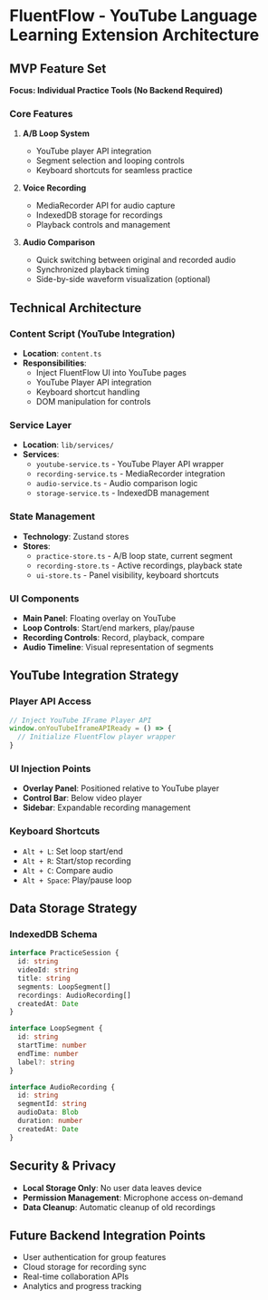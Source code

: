 # FluentFlow - YouTube Language Learning Extension Architecture

## MVP Feature Set
**Focus: Individual Practice Tools (No Backend Required)**

### Core Features
1. **A/B Loop System**
   - YouTube player API integration
   - Segment selection and looping controls
   - Keyboard shortcuts for seamless practice

2. **Voice Recording**
   - MediaRecorder API for audio capture
   - IndexedDB storage for recordings
   - Playback controls and management

3. **Audio Comparison**
   - Quick switching between original and recorded audio
   - Synchronized playback timing
   - Side-by-side waveform visualization (optional)

## Technical Architecture

### Content Script (YouTube Integration)
- **Location**: `content.ts`
- **Responsibilities**:
  - Inject FluentFlow UI into YouTube pages
  - YouTube Player API integration
  - Keyboard shortcut handling
  - DOM manipulation for controls

### Service Layer
- **Location**: `lib/services/`
- **Services**:
  - `youtube-service.ts` - YouTube Player API wrapper
  - `recording-service.ts` - MediaRecorder integration
  - `audio-service.ts` - Audio comparison logic
  - `storage-service.ts` - IndexedDB management

### State Management
- **Technology**: Zustand stores
- **Stores**:
  - `practice-store.ts` - A/B loop state, current segment
  - `recording-store.ts` - Active recordings, playback state
  - `ui-store.ts` - Panel visibility, keyboard shortcuts

### UI Components
- **Main Panel**: Floating overlay on YouTube
- **Loop Controls**: Start/end markers, play/pause
- **Recording Controls**: Record, playback, compare
- **Audio Timeline**: Visual representation of segments

## YouTube Integration Strategy

### Player API Access
```typescript
// Inject YouTube IFrame Player API
window.onYouTubeIframeAPIReady = () => {
  // Initialize FluentFlow player wrapper
}
```

### UI Injection Points
- **Overlay Panel**: Positioned relative to YouTube player
- **Control Bar**: Below video player
- **Sidebar**: Expandable recording management

### Keyboard Shortcuts
- `Alt + L`: Set loop start/end
- `Alt + R`: Start/stop recording  
- `Alt + C`: Compare audio
- `Alt + Space`: Play/pause loop

## Data Storage Strategy

### IndexedDB Schema
```typescript
interface PracticeSession {
  id: string
  videoId: string
  title: string
  segments: LoopSegment[]
  recordings: AudioRecording[]
  createdAt: Date
}

interface LoopSegment {
  id: string
  startTime: number
  endTime: number
  label?: string
}

interface AudioRecording {
  id: string
  segmentId: string
  audioData: Blob
  duration: number
  createdAt: Date
}
```

## Security & Privacy
- **Local Storage Only**: No user data leaves device
- **Permission Management**: Microphone access on-demand
- **Data Cleanup**: Automatic cleanup of old recordings

## Future Backend Integration Points
- User authentication for group features
- Cloud storage for recording sync
- Real-time collaboration APIs
- Analytics and progress tracking